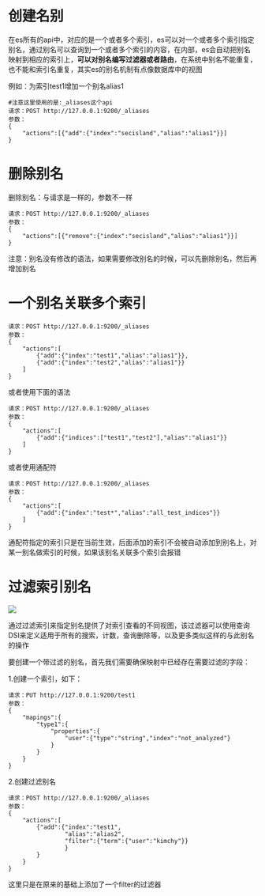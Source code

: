 # 创建名别

在es所有的api中，对应的是一个或者多个索引，es可以对一个或者多个索引指定别名，通过别名可以查询到一个或者多个索引的内容，在内部，es会自动把别名映射到相应的索引上，**可以对别名编写过滤器或者路由**，在系统中别名不能重复，也不能和索引名重复，其实es的别名机制有点像数据库中的视图

例如：为索引test1增加一个别名alias1

```
#注意这里使用的是:_aliases这个api
请求：POST http://127.0.0.1:9200/_aliases
参数：
{
    "actions":[{"add":{"index":"secisland","alias":"alias1"}}]
}
```


# 删除别名

删除别名：与请求是一样的，参数不一样

```
请求：POST http://127.0.0.1:9200/_aliases
参数：
{
    "actions":[{"remove":{"index":"secisland","alias":"alias1"}}]
}
```

注意：别名没有修改的语法，如果需要修改别名的时候，可以先删除别名，然后再增加别名


# 一个别名关联多个索引

```
请求：POST http://127.0.0.1:9200/_aliases
参数：
{
    "actions":[
        {"add":{"index":"test1","alias":"alias1"}},
        {"add":{"index":"test2","alias":"alias1"}}
    ]
}

```

或者使用下面的语法

```
请求：POST http://127.0.0.1:9200/_aliases
参数：
{
    "actions":[
        {"add":{"indices":["test1","test2"],"alias":"alias1"}}
    ]
}
```

或者使用通配符

```
请求：POST http://127.0.0.1:9200/_aliases
参数：
{
    "actions":[
        {"add":{"index":"test*","alias":"all_test_indices"}}
    ]
}
```


通配符指定的索引只是在当前生效，后面添加的索引不会被自动添加到别名上，对某一别名做索引的时候，如果该别名关联多个索引会报错




# 过滤索引别名


![](/Users/chenyansong/Desktop/2.png)

通过过滤索引来指定别名提供了对索引查看的不同视图，该过滤器可以使用查询DSI来定义适用于所有的搜索，计数，查询删除等，以及更多类似这样的与此别名的操作

要创建一个带过滤的别名，首先我们需要确保映射中已经存在需要过滤的字段：

1.创建一个索引，如下：

```
请求：PUT http://127.0.0.1:9200/test1
参数：
{
    "mapings":{
        "type1":{
            "properties":{
                "user":{"type":"string","index":"not_analyzed"}
            }
        }
    }
}
```

2.创建过滤别名

```
请求：POST http://127.0.0.1:9200/_aliases
参数：
{
    "actions":[
        {"add":{"index":"test1",
                "alias":"alias2",
                "filter":{"term":{"user":"kimchy"}}
                }
        }
    }
}
```

这里只是在原来的基础上添加了一个filter的过滤器





